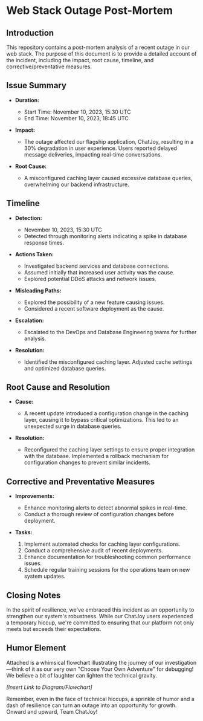 # Web Stack Outage Post-Mortem

## Introduction

This repository contains a post-mortem analysis of a recent outage in our web stack. The purpose of this document is to provide a detailed account of the incident, including the impact, root cause, timeline, and corrective/preventative measures.

## Issue Summary

- **Duration:**
  - Start Time: November 10, 2023, 15:30 UTC
  - End Time: November 10, 2023, 18:45 UTC

- **Impact:**
  - The outage affected our flagship application, ChatJoy, resulting in a 30% degradation in user experience. Users reported delayed message deliveries, impacting real-time conversations.

- **Root Cause:**
  - A misconfigured caching layer caused excessive database queries, overwhelming our backend infrastructure.

## Timeline

- **Detection:**
  - November 10, 2023, 15:30 UTC
  - Detected through monitoring alerts indicating a spike in database response times.

- **Actions Taken:**
  - Investigated backend services and database connections.
  - Assumed initially that increased user activity was the cause.
  - Explored potential DDoS attacks and network issues.

- **Misleading Paths:**
  - Explored the possibility of a new feature causing issues.
  - Considered a recent software deployment as the cause.

- **Escalation:**
  - Escalated to the DevOps and Database Engineering teams for further analysis.

- **Resolution:**
  - Identified the misconfigured caching layer. Adjusted cache settings and optimized database queries.

## Root Cause and Resolution

- **Cause:**
  - A recent update introduced a configuration change in the caching layer, causing it to bypass critical optimizations. This led to an unexpected surge in database queries.

- **Resolution:**
  - Reconfigured the caching layer settings to ensure proper integration with the database. Implemented a rollback mechanism for configuration changes to prevent similar incidents.

## Corrective and Preventative Measures

- **Improvements:**
  - Enhance monitoring alerts to detect abnormal spikes in real-time.
  - Conduct a thorough review of configuration changes before deployment.

- **Tasks:**
  1. Implement automated checks for caching layer configurations.
  2. Conduct a comprehensive audit of recent deployments.
  3. Enhance documentation for troubleshooting common performance issues.
  4. Schedule regular training sessions for the operations team on new system updates.

## Closing Notes

In the spirit of resilience, we've embraced this incident as an opportunity to strengthen our system's robustness. While our ChatJoy users experienced a temporary hiccup, we're committed to ensuring that our platform not only meets but exceeds their expectations.

## Humor Element

Attached is a whimsical flowchart illustrating the journey of our investigation—think of it as our very own "Choose Your Own Adventure" for debugging! We believe a bit of laughter can lighten the technical gravity.

*[Insert Link to Diagram/Flowchart]*

Remember, even in the face of technical hiccups, a sprinkle of humor and a dash of resilience can turn an outage into an opportunity for growth. Onward and upward, Team ChatJoy!
